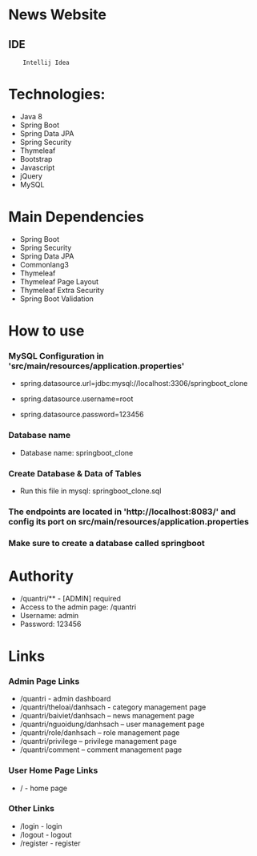 # News Website
## IDE
		Intellij Idea

# Technologies:
-	Java 8
-	Spring Boot
-	Spring Data JPA
-	Spring Security
-	Thymeleaf
-	Bootstrap
-	Javascript
-	jQuery
-	MySQL
# Main Dependencies
- Spring Boot
- Spring Security
- Spring Data JPA
- Commonlang3
- Thymeleaf
- Thymeleaf Page Layout
- Thymeleaf Extra Security
- Spring Boot Validation
# How to use
### MySQL Configuration in 'src/main/resources/application.properties'
- spring.datasource.url=jdbc:mysql://localhost:3306/springboot_clone

- spring.datasource.username=root

- spring.datasource.password=123456
### Database name
- Database name: springboot_clone
### Create Database & Data of Tables
- Run this file in mysql: springboot_clone.sql
### The endpoints are located in 'http://localhost:8083/' and config its port on src/main/resources/application.properties
### Make sure to create a database called springboot
# Authority
- /quantri/** - [ADMIN] required
- Access to the admin page: /quantri
- Username: admin
- Password: 123456
# Links
### Admin Page Links
- /quantri - admin dashboard
- /quantri/theloai/danhsach - category management page
- /quantri/baiviet/danhsach – news management page
- /quantri/nguoidung/danhsach – user management page
- /quantri/role/danhsach – role management page
- /quantri/privilege – privilege management page
- /quantri/comment – comment management page
### User Home Page Links
- / - home page
### Other Links
- /login - login
- /logout - logout
- /register - register



